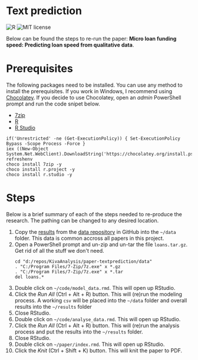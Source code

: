 # Text prediction

![R](https://img.shields.io/badge/R-4.0.x-blue)
![MIT license](https://img.shields.io/badge/License-MIT-green.svg)

Below can be found the steps to re-run the paper: **Micro loan funding speed: Predicting loan speed from qualitative data**.

# Prerequisites

The following packages need to be installed.
You can use any method to install the prerequisites.
If you work in Windows, I recommend using [Chocolatey](https://chocolatey.org/install).
If you decide to use Chocolatey, open an _admin_ PowerShell prompt and run the code snipet below.

* [7zip](https://www.7-zip.org/)
* [R](https://cran.r-project.org/bin/windows/base/)
* [R Studio](https://www.rstudio.com/products/rstudio/download/)
  
```{ps1}
if('Unrestricted' -ne (Get-ExecutionPolicy)) { Set-ExecutionPolicy Bypass -Scope Process -Force }
iex ((New-Object System.Net.WebClient).DownloadString('https://chocolatey.org/install.ps1'))
refreshenv
choco install 7zip -y
choco install r.project -y
choco install r.studio -y
```
# Steps

Below is a brief summary of each of the steps needed to re-produce the research.
The pathing can be changed to any desired location.

01. Copy the [results](https://github.com/KivaAnalysis/data/releases/download/v1.0/loans.tar.gz) from the [data repository](https://github.com/KivaAnalysis/data) in GitHub into the `~/data` folder.
    This data is common accross all papers in this project.
02. Open a PowerShell prompt and un-zip and un-tar the file `loans.tar.gz`.
    Get rid of all the stuff we don't need.
    ```{ps1}
    cd "d:/repos/KivaAnalysis/paper-textprediction/data"
    . "C:/Program Files/7-Zip/7z.exe" x *.gz
    . "C:/Program Files/7-Zip/7z.exe" x *.tar
    del loans.*
    ```
03. Double click on `~/code/model_data.rmd`.
    This will open up RStudio.
04. Click the _Run All_ (Ctrl + Alt + R) button.
    This will (re)run the modeling process.
    A working `csv` will be placed into the `~/data` folder and overall results into the `~/results` folder
05. Close RStudio.
06. Double click on `~/code/analyse_data.rmd`.
    This will open up RStudio.
07. Click the _Run All_ (Ctrl + Alt + R) button.
    This will (re)run the analysis process and put the results into the `~/results` folder.
08. Close RStudio.
09. Double click on `~/paper/index.rmd`.
    This will open up RStudio.
10. Click the _Knit_ (Ctrl + Shift + K) button.
    This will knit the paper to PDF.

